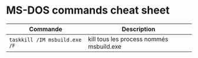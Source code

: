 # MS-DOS commands cheat sheet

Commande | Description
--- | ---
`taskkill /IM msbuild.exe /F`| kill tous les process nommés msbuild.exe
